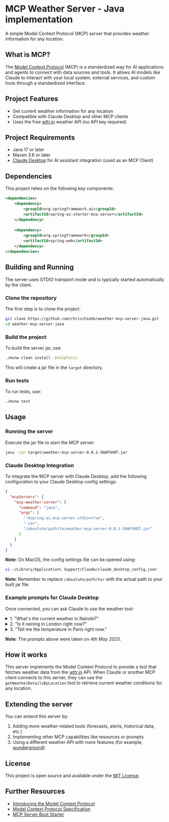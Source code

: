 # MCP Weather Server - Java implementation

A simple Model Context Protocol (MCP) server that provides weather information for any location.

## What is MCP?

The [Model Context Protocol](https://modelcontextprotocol.io/introduction) (MCP) is a standardized way for AI applications and agents to connect with data sources and tools. It allows AI models like Claude to interact with your local system, external services, and custom tools through a standardized interface.

## Project Features

- Get current weather information for any location
- Compatible with Claude Desktop and other MCP clients
- Uses the free [wttr.in](https://wttr.in/) weather API (no API key required)

## Project Requirements

- Java 17 or later
- Maven 3.6 or later
- [Claude Desktop](https://claude.ai/download) for AI assistant integration (used as an MCP Client)

## Dependencies

This project relies on the following key components:

```xml
<dependencies>
    <dependency>
        <groupId>org.springframework.ai</groupId>
        <artifactId>spring-ai-starter-mcp-server</artifactId>
    </dependency>

    <dependency>
        <groupId>org.springframework</groupId>
        <artifactId>spring-web</artifactId>
    </dependency>
</dependencies>
```

## Building and Running

The server uses STDIO transport mode and is typically started automatically by the client.

### Clone the repository
The first step is to clone the project:
```bash
git clone https://github.com/chrischiedo/weather-mcp-server-java.git
cd weather-mcp-server-java
```

### Build the project
To build the server jar, use:

```bash
./mvnw clean install -DskipTests
```

This will create a jar file in the `target` directory.

### Run tests
To run tests, use:

```bash
./mvnw test
```

## Usage

### Running the server
Execute the jar file to start the MCP server:

```bash
java -jar target/weather-mcp-server-0.0.1-SNAPSHOT.jar
```

### Claude Desktop Integration

To integrate the MCP server with Claude Desktop, add the following configuration to your Claude Desktop config settings:

```json
{
  "mcpServers": {
    "mcp-weather-server": {
      "command": "java",
      "args": [
        "-Dspring.ai.mcp.server.stdio=true",
        "-jar",
        "/absolute/path/to/weather-mcp-server-0.0.1-SNAPSHOT.jar"
      ]
    }
  }
}
```

**Note**: On MacOS, the config settings file can be opened using:

```bash
vi ~/Library/Application\ Support/Claude/claude_desktop_config.json
```

**Note**: Remember to replace `/absolute/path/to/` with the actual path to your built jar file.

### Example prompts for Claude Desktop

Once connected, you can ask Claude to use the weather tool:

<details>
<summary>1. "What's the current weather in Nairobi?"</summary>

<img width="1532" alt="sample-claude-desktop-screenshot1" src="screenshots/screenshot1.png">
</details>

<details>
<summary>2. "Is it raining in London right now?"</summary>

<img width="1536" alt="sample-claude-desktop-screenshot2" src="screenshots/screenshot2.png">
</details>

<details>
<summary>3. "Tell me the temperature in Paris right now."</summary>

<img width="1522" alt="sample-claude-desktop-screenshot2" src="screenshots/screenshot3.png">
</details>

**Note**: The prompts above were taken on _4th May 2025_.

## How it works

This server implements the Model Context Protocol to provide a tool that fetches weather data from the [wttr.in](https://wttr.in/) API. When Claude or another MCP client connects to this server, they can use the `getWeatherDetailsByLocation` tool to retrieve current weather conditions for any location.

## Extending the server

You can extend this server by:

1. Adding more weather-related tools (forecasts, alerts, historical data, etc.)
2. Implementing other MCP capabilities like resources or prompts
3. Using a different weather API with more features (for example, [wunderground](https://www.wunderground.com/weather/api))

## License

This project is open source and available under the [MIT License](LICENSE).

## Further Resources

- [Introducing the Model Context Protocol](https://www.anthropic.com/news/model-context-protocol)
- [Model Context Protocol Specification](https://modelcontextprotocol.io/specification/)
- [MCP Server Boot Starter](https://docs.spring.io/spring-ai/reference/api/mcp/mcp-server-boot-starter-docs.html)
